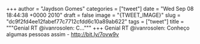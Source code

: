 
+++
author = "Jaydson Gomes"
categories = ["tweet"]
date = "Wed Sep 08 18:44:38 +0000 2010"
draft = false
image = "{TWEET_IMAGE}"
slug = "dc9f2fd4ee12fabef77c7712cfdd6c10a89ab622"
tags = ["tweet"]
title = """Genial RT @ivanrosolen: C..."""
+++
Genial RT @ivanrosolen: Conheço algumas pessoas assim - http://bit.ly/7ovw9v
